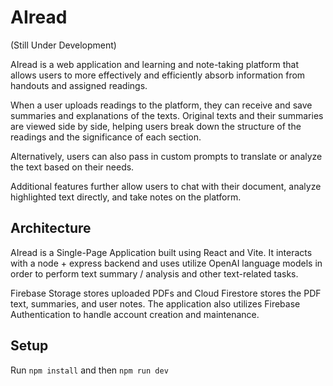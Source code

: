 # AIread

(Still Under Development)

AIread is a web application and learning and note-taking platform that allows users to more effectively and efficiently absorb information from handouts and assigned readings. 

When a user uploads readings to the platform, they can receive and save summaries and explanations of the texts. Original texts and their summaries are viewed side by side, helping users break down the structure of the readings and the significance of each section. 

Alternatively, users can also pass in custom prompts to translate or analyze the text based on their needs. 

Additional features further allow users to chat with their document, analyze highlighted text directly, and take notes on the platform.


## Architecture

AIread is a Single-Page Application built using React and Vite. It interacts with a node + express backend and uses utilize OpenAI language models in order to perform text summary / analysis and other text-related tasks.

Firebase Storage stores uploaded PDFs and Cloud Firestore stores the PDF text, summaries, and user notes. The application also utilizes Firebase Authentication to handle account creation and maintenance.

## Setup

Run `npm install` and then `npm run dev`